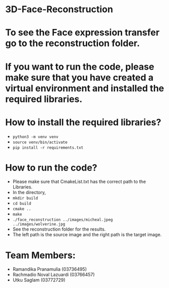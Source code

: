 # 3D-Face-Reconstruction
# To see the Face expression transfer go to the reconstruction folder.
# If you want to run the code, please make sure that you have created a virtual environment and installed the required libraries.
# How to install the required libraries?
- `python3 -m venv venv`
- `source venv/bin/activate`
- `pip install -r requirements.txt`
# How to run the code?
- Please make sure that CmakeList.txt has the correct path to the Libraries.
- In the directory, 
- `mkdir build`
- `cd build`
- `cmake ..`
- `make`
- `./face_reconstruction ../images/micheal.jpeg ../images/wolverine.jpg`
- See the reconstruction folder for the results.
- The left path is the source image and the right path is the target image.
# Team Members:
- Ramandika Pranamulia (03736495)
- Rachmadio Noval Lazuardi (03766457)
- Utku Saglam (03772729)